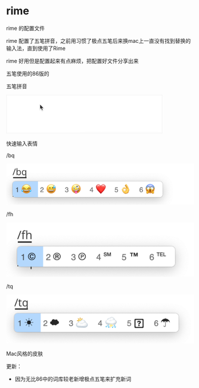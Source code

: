 # rime
rime 的配置文件

rime 配置了五笔拼音，之前用习惯了极点五笔后来换mac上一直没有找到替换的输入法，直到使用了Rime

rime 好用但是配置起来有点麻烦，把配置好文件分享出来

五笔使用的86版的

五笔拼音

![wubi](img/wubi.gif)

快速输入表情

/bq

![bq](img/bq.png)

/fh

![bq](img/fh.png)

/tq

![bq](img/tq.png)

Mac风格的皮肤

更新：

- 因为无比86中的词库较老新增极点五笔来扩充新词